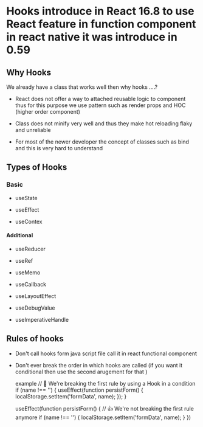 # Hooks introduce in React 16.8 to use React feature in function component in react native it was introduce in 0.59

## Why Hooks

We already have a class that works well then why hooks ....?

- React does not offer a way to attached reusable logic to component thus for this purpose we use pattern such as render props and HOC (higher order component)

- Class does not minify very well and thus they make hot reloading flaky and unreliable

- For most of the newer developer the concept of classes such as bind and this is very hard to understand

## Types of Hooks

### Basic

- useState

- useEffect

- useContex

#### Additional

- useReducer

- useRef

- useMemo

- useCallback

- useLayoutEffect

- useDebugValue

- useImperativeHandle

## Rules of hooks

- Don't call hooks form java script file call it in react functional component

- Don't ever break the order in which hooks are called (if you want it conditional then use the second arugement for that )

  example // 🔴 We're breaking the first rule by using a Hook in a condition
  if (name !== '') {
  useEffect(function persistForm() {
  localStorage.setItem('formData', name);
  });
  }

  useEffect(function persistForm() {
  // 👍 We're not breaking the first rule anymore
  if (name !== '') {
  localStorage.setItem('formData', name);
  }
  })
